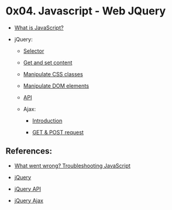 # 0x04. Javascript - Web JQuery


* [What is JavaScript?](https://developer.mozilla.org/en-US/docs/Learn/JavaScript/First_steps/What_is_JavaScript)

* jQuery:

     * [Selector](http://www.jquery-tutorial.net/selectors/using-elements-ids-and-classes/)

     * [Get and set content](http://www.jquery-tutorial.net/dom-manipulation/getting-and-setting-content/)

     * [Manipulate CSS classes](http://www.jquery-tutorial.net/dom-manipulation/getting-and-setting-css-classes/)

     * [Manipulate DOM elements](http://www.jquery-tutorial.net/dom-manipulation/the-append-and-prepend-methods/)

  * [API](https://oscarotero.com/jquery/)

  * Ajax:

    * [Introduction](http://www.jquery-tutorial.net/ajax/introduction/)

    * [GET &amp; POST request](http://www.jquery-tutorial.net/ajax/the-get-and-post-methods/)


## References:

* [What went wrong? Troubleshooting JavaScript](https://developer.mozilla.org/en-US/docs/Learn/JavaScript/First_steps/What_went_wrong)

* [jQuery](https://jquery.com)

* [jQuery API](http://api.jquery.com)

* [jQuery Ajax](https://learn.jquery.com/ajax/)
